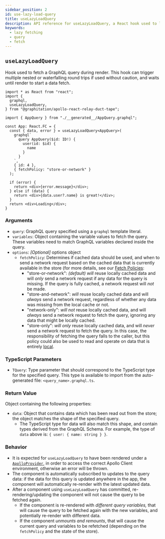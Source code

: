 ```yaml
---
sidebar_position: 2
id: use-lazy-load-query
title: useLazyLoadQuery
description: API reference for useLazyLoadQuery, a React hook used to lazily fetch query data when a component renders
keywords:
  - lazy fetching
  - query
  - fetch
---
```


## `useLazyLoadQuery`

Hook used to fetch a GraphQL query during render. This hook can trigger multiple nested or waterfalling round trips if used without caution, and waits until render to start a data fetch.

```tsx
import * as React from "react";
import {
  graphql,
  useLazyLoadQuery,
} from "@graphitation/apollo-react-relay-duct-tape";

import { AppQuery } from "./__generated__/AppQuery.graphql";

const App: React.FC = {
  const { data, error } = useLazyLoadQuery<AppQuery>(
    graphql`
      query AppQuery($id: ID!) {
        user(id: $id) {
          name
        }
      }
    `,
    { id: 4 },
    { fetchPolicy: "store-or-network" }
  );

  if (error) {
    return <div>{error.message}</div>;
  } else if (data) {
    return <div>{data.user?.name} is great!</div>;
  }
  return <div>Loading</div>;
}
```

### Arguments

- `query`: GraphQL query specified using a `graphql` template literal.
- `variables`: Object containing the variable values to fetch the query. These variables need to match GraphQL variables declared inside the query.
- `options`: _*[Optional]*_ options object
  - `fetchPolicy`: Determines if cached data should be used, and when to send a network request based on the cached data that is currently available in the store (for more details, see our [Fetch Policies](../../guided-tour/reusing-cached-data/fetch-policies):
    - "store-or-network": _*(default)*_ _will_ reuse locally cached data and will _only_ send a network request if any data for the query is missing. If the query is fully cached, a network request will _not_ be made.
    - "store-and-network": _will_ reuse locally cached data and will _always_ send a network request, regardless of whether any data was missing from the local cache or not.
    - "network-only": _will_ _not_ reuse locally cached data, and will _always_ send a network request to fetch the query, ignoring any data that might be locally cached.
    - "store-only": _will_ _only_ reuse locally cached data, and will _never_ send a network request to fetch the query. In this case, the responsibility of fetching the query falls to the caller, but this policy could also be used to read and operate on data that is entirely [local](../../guided-tour/updating-data/local-data-updates).

### TypeScript Parameters

- `TQuery`: Type parameter that should correspond to the TypeScript type for the specified query. This type is available to import from the auto-generated file: `<query_name>.graphql.ts`.

### Return Value

Object containing the following properties:

- `data`: Object that contains data which has been read out from the store; the object matches the shape of the specified query.
  - The TypeScript type for data will also match this shape, and contain types derived from the GraphQL Schema. For example, the type of `data` above is: `{ user: { name: string } }`.

### Behavior

- It is expected for `useLazyLoadQuery` to have been rendered under a [`ApolloProvider`](https://www.apollographql.com/docs/react/api/react/hooks/#the-apolloprovider-component), in order to access the correct Apollo Client environment, otherwise an error will be thrown.
- The component is automatically subscribed to updates to the query data: if the data for this query is updated anywhere in the app, the component will automatically re-render with the latest updated data.
- After a component using `useLazyLoadQuery` has committed, re-rendering/updating the component will not cause the query to be fetched again.
  - If the component is re-rendered with _different query variables,_ that will cause the query to be fetched again with the new variables, and potentially re-render with different data.
  - If the component _unmounts and remounts_, that will cause the current query and variables to be refetched (depending on the `fetchPolicy` and the state of the store).
